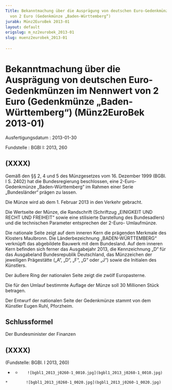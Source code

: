 ```yaml
---
Title: Bekanntmachung über die Ausprägung von deutschen Euro-Gedenkmünzen im Nennwert
  von 2 Euro (Gedenkmünze „Baden-Württemberg“)
jurabk: Münz2EuroBek 2013-01
layout: default
origslug: m_nz2eurobek_2013-01
slug: muenz2eurobek_2013-01

---
```


# Bekanntmachung über die Ausprägung von deutschen Euro-Gedenkmünzen im Nennwert von 2 Euro (Gedenkmünze „Baden-Württemberg“) (Münz2EuroBek 2013-01)

Ausfertigungsdatum
:   2013-01-30

Fundstelle
:   BGBl I: 2013, 260


## (XXXX)

Gemäß den §§ 2, 4 und 5 des Münzgesetzes vom 16. Dezember 1999 (BGBl.
I S. 2402) hat die Bundesregierung beschlossen, eine 2-Euro-
Gedenkmünze
„Baden-Württemberg“              im Rahmen einer Serie „Bundesländer“
prägen zu lassen.

Die Münze wird ab dem 1. Februar 2013 in den Verkehr gebracht.

Die Wertseite der Münze, die Randschrift (Schriftzug „EINIGKEIT UND
RECHT UND FREIHEIT“ sowie eine stilisierte Darstellung des
Bundesadlers) und die technischen Parameter entsprechen der 2-Euro-
Umlaufmünze.

Die nationale Seite zeigt auf dem inneren Kern die prägenden Merkmale
des Klosters Maulbronn. Die Länderbezeichnung „BADEN-WÜRTTEMBERG“
verknüpft das abgebildete Bauwerk mit dem Bundesland. Auf dem inneren
Kern befinden sich ferner das Ausgabejahr 2013, die Kennzeichnung „D“
für das Ausgabeland Bundesrepublik Deutschland, das Münzzeichen der
jeweiligen Prägestätte („A“, „D“, „F“, „G“ oder „J“) sowie die
Initialen des Künstlers.

Der äußere Ring der nationalen Seite zeigt die zwölf Europasterne.

Die für den Umlauf bestimmte Auflage der Münze soll 30 Millionen Stück
betragen.

Der Entwurf der nationalen Seite der Gedenkmünze stammt von dem
Künstler Eugen Ruhl, Pforzheim.


## Schlussformel

Der Bundesminister der Finanzen


## (XXXX)

(Fundstelle: BGBl. I 2013, 260)


*    *        ![bgbl1_2013_j0260-1_0010.jpg](bgbl1_2013_j0260-1_0010.jpg)
    *        ![bgbl1_2013_j0260-1_0020.jpg](bgbl1_2013_j0260-1_0020.jpg)


